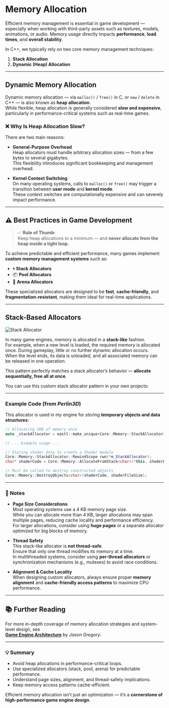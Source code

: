 # Memory Allocation

Efficient memory management is essential in game development — especially when working with third-party assets such as textures, models, animations, or audio. Memory usage directly impacts **performance**, **load times**, and **overall stability**.

In C++, we typically rely on two core memory management techniques:

1. **Stack Allocation**  
2. **Dynamic (Heap) Allocation**

---

## Dynamic Memory Allocation

Dynamic memory allocation — via `malloc()` / `free()` in C, or `new` / `delete` in C++ — is also known as **heap allocation**.  
While flexible, heap allocation is generally considered **slow and expensive**, particularly in performance-critical systems such as real-time games.

### ❌ Why Is Heap Allocation Slow?

There are two main reasons:

- **General-Purpose Overhead**  
  Heap allocators must handle arbitrary allocation sizes — from a few bytes to several gigabytes.  
  This flexibility introduces significant bookkeeping and management overhead.

- **Kernel Context Switching**  
  On many operating systems, calls to `malloc()` or `free()` may trigger a transition between **user mode** and **kernel mode**.  
  These context switches are computationally expensive and can severely impact performance.

---

## ⚠️ Best Practices in Game Development

> ✅ **Rule of Thumb:**  
> Keep heap allocations to a minimum — and **never allocate from the heap inside a tight loop.**

To achieve predictable and efficient performance, many games implement **custom memory management systems** such as:

- 🌀 **Stack Allocators**  
- 📦 **Pool Allocators**  
- 🧱 **Arena Allocators**

These specialized allocators are designed to be **fast**, **cache-friendly**, and **fragmentation-resistant**, making them ideal for real-time applications.

---

## Stack-Based Allocators

![Stack Allocator](https://www.gingerbill.org/images/memory-allocation-strategies/stack_allocator_alloc.svg)

In many game engines, memory is allocated in a **stack-like** fashion.  
For example, when a new level is loaded, the required memory is allocated once. During gameplay, little or no further dynamic allocation occurs.  
When the level ends, its data is unloaded, and all associated memory can be released in one operation.

This pattern perfectly matches a stack allocator’s behavior — **allocate sequentially, free all at once**.

You can use this custom stack allocator pattern in your own projects:

---

### Example Code (from *Perlin3D*)

This allocator is used in my engine for storing **temporary objects and data structures**:

```cpp
// Allocating 1KB of memory once
auto _stackAllocator = eastl::make_unique<Core::Memory::StackAllocator>(1024);

// ... Example usage ...

// Storing shader data to create a Shader module
Core::Memory::StackAllocator::RewindScope rwn(*m_StackAllocator);
char* shaderCode = Core::Memory::AllocateFromStack<char>(*this, shaderFileSize);

// Must be called to destroy constructed objects
Core::Memory::DestroyObjects<char>(shaderCode, shaderFileSize);
```

---

### 📝 Notes

- **Page Size Considerations**  
  Most operating systems use a 4 KB memory page size.  
  While you can allocate more than 4 KB, larger allocations may span multiple pages, reducing cache locality and performance efficiency.  
  For larger allocations, consider using **huge pages** or a separate allocator optimized for big blocks of memory.

- **Thread Safety**  
  This stack-like allocator is **not thread-safe**.  
  Ensure that only one thread modifies its memory at a time.  
  In multithreaded systems, consider using **per-thread allocators** or synchronization mechanisms (e.g., mutexes) to avoid race conditions.

- **Alignment & Cache Locality**  
  When designing custom allocators, always ensure proper **memory alignment** and **cache-friendly access patterns** to maximize CPU performance.

---

## 📚 Further Reading

For more in-depth coverage of memory allocation strategies and system-level design, see  
**[Game Engine Architecture](https://www.gameenginebook.com/)** by *Jason Gregory*.

---

### 💡 Summary

- Avoid heap allocations in performance-critical loops.  
- Use specialized allocators (stack, pool, arena) for predictable performance.  
- Understand page sizes, alignment, and thread-safety implications.  
- Keep memory access patterns cache-efficient.

Efficient memory allocation isn’t just an optimization — it’s a **cornerstone of high-performance game engine design**.

